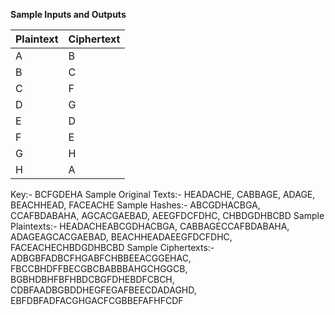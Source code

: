 **Sample Inputs and Outputs**

| Plaintext | Ciphertext       |
|---------------|--------------|
| A | B |
| B | C|
| C | F |
| D| G|
| E| D|
| F | E |
| G | H |
| H | A|

Key:- BCFGDEHA
Sample Original Texts:- HEADACHE, CABBAGE, ADAGE, BEACHHEAD, FACEACHE
Sample Hashes:- ABCGDHACBGA, CCAFBDABAHA, AGCACGAEBAD, AEEGFDCFDHC, CHBDGDHBCBD
Sample Plaintexts:-  HEADACHEABCGDHACBGA, CABBAGECCAFBDABAHA, ADAGEAGCACGAEBAD, BEACHHEADAEEGFDCFDHC, FACEACHECHBDGDHBCBD
Sample Ciphertexts:- ADBGBFADBCFHGABFCHBBEEACGGEHAC, FBCCBHDFFBECGBCBABBBAHGCHGGCB, BGBHDBHFBFHBDCBGFDHEBDFCBCH, CDBFAADBGBDDHEGFEGAFBEECDADAGHD, EBFDBFADFACGHGACFCGBBEFAFHFCDF
